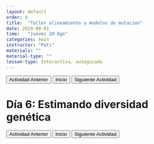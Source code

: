 ```yaml
---
layout: default
order: 8
title:  "Taller alineamiento y modelos de mutacion"
date: 2020-08-01
time:   "jueves 20 Ago"
categories: main
instructor: "Pati"
materials: ""
material-type: ""
lesson-type: Interactiva, autoguiada
---
```


<a href="https://github.com/pesalerno/seminario2020/blob/master/_posts/2020-06-04-5_filtros2.md"><button>Actividad Anterior</button></a>		<a href="https://pesalerno.github.io/seminario2020/"><button>Inicio</button></a>    <a href="https://pesalerno.github.io/seminario2020/main/2020/06/08/7_divergencia.html"><button>Siguiente Actividad</button></a>

# Día 6: Estimando diversidad genética

<a href="https://github.com/pesalerno/seminario2020/blob/master/_posts/2020-06-04-5_filtros2.md"><button>Actividad Anterior</button></a>		<a href="https://pesalerno.github.io/seminario2020/"><button>Inicio</button></a>    <a href="https://pesalerno.github.io/seminario2020/main/2020/06/08/7_divergencia.html"><button>Siguiente Actividad</button></a>






